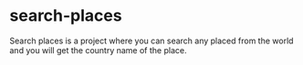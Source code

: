 # search-places
Search places is a project where you can search any placed from the world and you will get the country name of the place.
